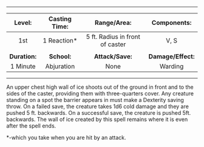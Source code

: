 ***

| Level: | Casting Time: | Range/Area: | Components: |
| :-: | :-: | :-: | :-: |
| 1st | 1 Reaction* | 5 ft. Radius in front of caster | V, S |
||
| **Duration:** | **School:** | **Attack/Save:** | **Damage/Effect:** |
| 1 Minute | Abjuration | None | Warding |

***

An upper chest high wall of ice shoots out of the ground in front and to the sides of the caster, providing them with three-quarters cover. 
Any creature standing on a spot the barrier appears in must make a Dexterity saving throw. On a failed save, the creature takes 1d6 cold damage and they are pushed 5 ft. backwards. On a successful save, the creature is pushed 5ft. backwards.
The wall of ice created by this spell remains where it is even after the spell ends.

\*-which you take when you are hit by an attack. 